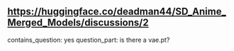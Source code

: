 ## https://huggingface.co/deadman44/SD_Anime_Merged_Models/discussions/2

contains_question: yes
question_part: is there a vae.pt?